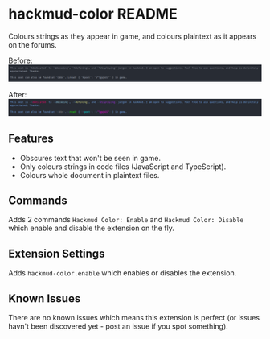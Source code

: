 # hackmud-color README
Colours strings as they appear in game, and colours plaintext as it appears on the forums.

Before:
![before](images/before.png)

After:
![after](images/after.png)

## Features
- Obscures text that won't be seen in game.
- Only colours strings in code files (JavaScript and TypeScript).
- Colours whole document in plaintext files.

## Commands
Adds 2 commands `Hackmud Color: Enable` and `Hackmud Color: Disable` which enable and disable the extension on the fly.

## Extension Settings

Adds `hackmud-color.enable` which enables or disables the extension.

## Known Issues
There are no known issues which means this extension is perfect (or issues havn't been discovered yet - post an issue if you spot something).

